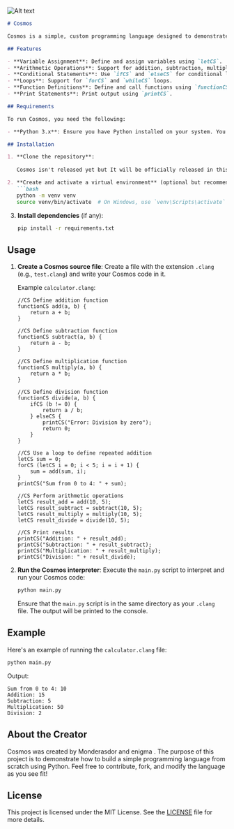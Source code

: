 ![Alt text](https://upload.wikimedia.org/wikipedia/commons/3/35/Cosmos_logo.png)

```markdown
# Cosmos 

Cosmos is a simple, custom programming language designed to demonstrate basic language features such as variables, arithmetic operations, loops, and function definitions. This language is built using Python and showcases how to create a lexer, parser, and evaluator for a custom syntax.

## Features

- **Variable Assignment**: Define and assign variables using `letCS`.
- **Arithmetic Operations**: Support for addition, subtraction, multiplication, and division.
- **Conditional Statements**: Use `ifCS` and `elseCS` for conditional logic.
- **Loops**: Support for `forCS` and `whileCS` loops.
- **Function Definitions**: Define and call functions using `functionCS`.
- **Print Statements**: Print output using `printCS`.

## Requirements

To run Cosmos, you need the following:

- **Python 3.x**: Ensure you have Python installed on your system. You can download it from [python.org](https://www.python.org/downloads/).

## Installation

1. **Clone the repository**:
   
   Cosmos isn't released yet but It will be officially released in this repository after a week. you can download it with git and use the simple tutorial down thare.Enjoy!

2. **Create and activate a virtual environment** (optional but recommended):
   ```bash
   python -m venv venv
   source venv/bin/activate  # On Windows, use `venv\Scripts\activate`
   ```

3. **Install dependencies** (if any):
   ```bash
   pip install -r requirements.txt
   ```

## Usage

1. **Create a Cosmos source file**:
   Create a file with the extension `.clang` (e.g., `test.clang`) and write your Cosmos code in it.

   Example `calculator.clang`:
   ```plaintext
   //CS Define addition function
   functionCS add(a, b) {
       return a + b;
   }

   //CS Define subtraction function
   functionCS subtract(a, b) {
       return a - b;
   }

   //CS Define multiplication function
   functionCS multiply(a, b) {
       return a * b;
   }

   //CS Define division function
   functionCS divide(a, b) {
       ifCS (b != 0) {
           return a / b;
       } elseCS {
           printCS("Error: Division by zero");
           return 0;
       }
   }

   //CS Use a loop to define repeated addition
   letCS sum = 0;
   forCS (letCS i = 0; i < 5; i = i + 1) {
       sum = add(sum, i);
   }
   printCS("Sum from 0 to 4: " + sum);

   //CS Perform arithmetic operations
   letCS result_add = add(10, 5);
   letCS result_subtract = subtract(10, 5);
   letCS result_multiply = multiply(10, 5);
   letCS result_divide = divide(10, 5);

   //CS Print results
   printCS("Addition: " + result_add);
   printCS("Subtraction: " + result_subtract);
   printCS("Multiplication: " + result_multiply);
   printCS("Division: " + result_divide);
   ```

2. **Run the Cosmos interpreter**:
   Execute the `main.py` script to interpret and run your Cosmos code:
   ```bash
   python main.py
   ```

   Ensure that the `main.py` script is in the same directory as your `.clang` file. The output will be printed to the console.

## Example

Here's an example of running the `calculator.clang` file:

```bash
python main.py
```

Output:
```plaintext
Sum from 0 to 4: 10
Addition: 15
Subtraction: 5
Multiplication: 50
Division: 2
```

## About the Creator

Cosmos was created by Monderasdor and enigma . The purpose of this project is to demonstrate how to build a simple programming language from scratch using Python. Feel free to contribute, fork, and modify the language as you see fit!

## License

This project is licensed under the MIT License. See the [LICENSE](LICENSE) file for more details.
```
